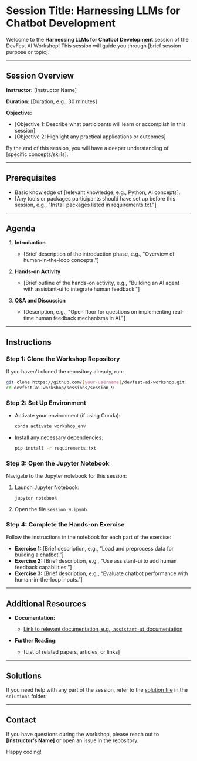 
# Session Title: Harnessing LLMs for Chatbot Development

Welcome to the **Harnessing LLMs for Chatbot Development** session of the DevFest AI Workshop! This session will guide you through [brief session purpose or topic].

---

## Session Overview

**Instructor:** [Instructor Name]

**Duration:** [Duration, e.g., 30 minutes]

**Objective:**  
- [Objective 1: Describe what participants will learn or accomplish in this session]
- [Objective 2: Highlight any practical applications or outcomes]
  
By the end of this session, you will have a deeper understanding of [specific concepts/skills].

---

## Prerequisites

- Basic knowledge of [relevant knowledge, e.g., Python, AI concepts].
- [Any tools or packages participants should have set up before this session, e.g., "Install packages listed in requirements.txt."]

---

## Agenda

1. **Introduction**  
   - [Brief description of the introduction phase, e.g., "Overview of human-in-the-loop concepts."]

2. **Hands-on Activity**  
   - [Brief outline of the hands-on activity, e.g., "Building an AI agent with assistant-ui to integrate human feedback."]

3. **Q&A and Discussion**  
   - [Description, e.g., "Open floor for questions on implementing real-time human feedback mechanisms in AI."]

---

## Instructions

### Step 1: Clone the Workshop Repository
If you haven't cloned the repository already, run:
```bash
git clone https://github.com/[your-username]/devfest-ai-workshop.git
cd devfest-ai-workshop/sessions/session_9
```

### Step 2: Set Up Environment
- Activate your environment (if using Conda):
  ```bash
  conda activate workshop_env
  ```
- Install any necessary dependencies:
  ```bash
  pip install -r requirements.txt
  ```

### Step 3: Open the Jupyter Notebook
Navigate to the Jupyter notebook for this session:
1. Launch Jupyter Notebook:
   ```bash
   jupyter notebook
   ```
2. Open the file `session_9.ipynb`.

### Step 4: Complete the Hands-on Exercise
Follow the instructions in the notebook for each part of the exercise:

- **Exercise 1:** [Brief description, e.g., “Load and preprocess data for building a chatbot.”]
- **Exercise 2:** [Brief description, e.g., “Use assistant-ui to add human feedback capabilities.”]
- **Exercise 3:** [Brief description, e.g., “Evaluate chatbot performance with human-in-the-loop inputs.”]

---

## Additional Resources

- **Documentation:**  
  - [Link to relevant documentation, e.g., `assistant-ui` documentation](https://link-to-docs.com)
  
- **Further Reading:**  
  - [List of related papers, articles, or links]

---

## Solutions

If you need help with any part of the session, refer to the [solution file](../solutions/session_9_solution.ipynb) in the `solutions` folder.

---

## Contact

If you have questions during the workshop, please reach out to **[Instructor’s Name]** or open an issue in the repository.

Happy coding!
